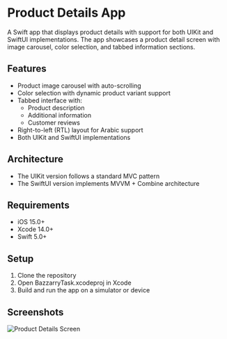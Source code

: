 # Product Details App

A Swift app that displays product details with support for both UIKit and SwiftUI implementations. The app showcases a product detail screen with image carousel, color selection, and tabbed information sections.

## Features

- Product image carousel with auto-scrolling
- Color selection with dynamic product variant support
- Tabbed interface with:
  - Product description
  - Additional information
  - Customer reviews
- Right-to-left (RTL) layout for Arabic support
- Both UIKit and SwiftUI implementations

## Architecture

- The UIKit version follows a standard MVC pattern
- The SwiftUI version implements MVVM + Combine architecture

## Requirements

- iOS 15.0+
- Xcode 14.0+
- Swift 5.0+

## Setup

1. Clone the repository
2. Open BazzarryTask.xcodeproj in Xcode
3. Build and run the app on a simulator or device

## Screenshots

![Product Details Screen](screenshots/product_details.png) 